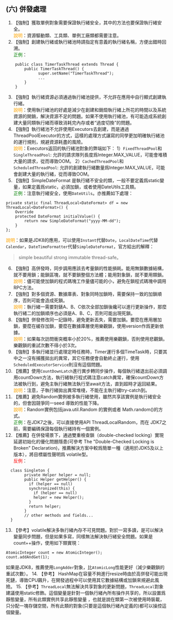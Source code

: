 ## (六) 併發處理 
1. 【強制】獲取單例對象需要保證執行緒安全，其中的方法也要保證執行緒安全。 
<br><span style="color:orange">說明</span>：資源驅動類、工具類、單例工廠類都需要注意。 
2. 【強制】創建執行緒或執行緒池時請指定有意義的執行緒名稱，方便出錯時回溯。 
<br><span style="color:green">正例</span>：
```
    public class TimerTaskThread extends Thread {      
        public TimerTaskThread() {      
              super.setName("TimerTaskThread");   
              ... 
        }
    }
```  
3. 【強制】執行緒資源必須通過執行緒池提供，不允許在應用中自行顯式創建執行緒。 
<br><span style="color:orange">說明</span>：使用執行緒池的好處是減少在創建和銷燬執行緒上所花的時間以及系統資源的開銷，解決資源不足的問題。如果不使用執行緒池，有可能造成系統創建大量同類執行緒而導致消耗完內存或者“過度切換”的問題。 
4. 【強制】執行緒池不允許使用Executors去創建，而是通過ThreadPoolExecutor的方式，這樣的處理方式讓寫的同學更加明確執行緒池的運行規則，規避資源耗盡的風險。 
<br><span style="color:orange">說明</span>：Executors返回的執行緒池對象的弊端如下：
1）`FixedThreadPool`和`SingleThreadPool`:   允許的請求隊列長度爲Integer.MAX_VALUE，可能會堆積大量的請求，從而導致OOM。
2）`CachedThreadPool`和`ScheduledThreadPool`:   允許的創建執行緒數量爲Integer.MAX_VALUE，可能會創建大量的執行緒，從而導致OOM。
5. 【強制】SimpleDateFormat 是執行緒不安全的類，一般不要定義爲static變量，如果定義爲static，必須加鎖，或者使用DateUtils工具類。 
<br><span style="color:green">正例</span>：注意執行緒安全，使用`DateUtils`。亦推薦如下處理： 
```
private static final ThreadLocal<DateFormat> df = new ThreadLocal<DateFormat>() {        
    Override        
    protected DateFormat initialValue() {         
        return new SimpleDateFormat("yyyy-MM-dd");        
    }    
};
```   
<span style="color:orange">說明</span>：如果是JDK8的應用，可以使用`Instant`代替`Date`，`LocalDateTime`代替`Calendar`，`DateTimeFormatter`代替`SimpleDateFormat`，官方給出的解釋：
>simple beautiful strong immutable thread-safe。
6. 【強制】高併發時，同步調用應該去考量鎖的性能損耗。能用無鎖數據結構，就不要用鎖；能鎖區塊，就不要鎖整個方法體；能用對象鎖，就不要用類鎖。 <br><span style="color:orange">說明</span>：儘可能使加鎖的程式碼塊工作量儘可能的小，避免在鎖程式碼塊中調用RPC方法。 
7. 【強制】對多個資源、數據庫表、對象同時加鎖時，需要保持一致的加鎖順序，否則可能會造成死鎖。 <br><span style="color:orange">說明</span>：執行緒一需要對錶A、B、C依次全部加鎖後纔可以進行更新操作，那麼執行緒二的加鎖順序也必須是A、B、C，否則可能出現死鎖。 
8. 【強制】併發修改同一記錄時，避免更新丟失，需要加鎖。要麼在應用層加鎖，要麼在緩存加鎖，要麼在數據庫層使用樂觀鎖，使用version作爲更新依據。 <br><span style="color:orange">說明</span>：如果每次訪問衝突概率小於20%，推薦使用樂觀鎖，否則使用悲觀鎖。樂觀鎖的重試次數不得小於3次。 
9. 【強制】多執行緒並行處理定時任務時，Timer運行多個TimeTask時，只要其中之一沒有捕獲拋出的異常，其它任務便會自動終止運行，使用`ScheduledExecutorService`則沒有這個問題。 
10. 【推薦】使用`CountDownLatch`進行異步轉同步操作，每個執行緒退出前必須調用countDown方法，執行緒執行程式碼注意catch異常，確保countDown方法被執行到，避免主執行緒無法執行至await方法，直到超時才返回結果。 <br><span style="color:orange">說明</span>：注意，子執行緒拋出異常堆棧，不能在主執行緒try-catch到。 
11. 【推薦】避免Random實例被多執行緒使用，雖然共享該實例是執行緒安全的，但會因競爭同一seed 導致的性能下降。 
<br><span style="color:orange">說明</span>：Random實例包括java.util.Random 的實例或者 Math.random()的方式。 
<br><span style="color:green">正例</span>：在JDK7之後，可以直接使用API ThreadLocalRandom，而在 JDK7之前，需要編碼保證每個執行緒持有一個實例。 
12. 【推薦】在併發場景下，通過雙重檢查鎖（double-checked locking）實現延遲初始化的優化問題隱患(可參考 The "Double-Checked Locking is Broken" Declaration)，推薦解決方案中較爲簡單一種（適用於JDK5及以上版本），將目標屬性聲明爲 volatile型。 
<br><span style="color:red">反例</span>：
```
  class Singleton {   
        private Helper helper = null;  
        public Helper getHelper() {  
          if (helper == null) 
          synchronized(this) {      
            if (helper == null)        
            helper = new Helper();    
          }      
          return helper;  
        }  
        // other methods and fields...  
  }
```
13. 【參考】volatile解決多執行緒內存不可見問題。對於一寫多讀，是可以解決變量同步問題，但是如果多寫，同樣無法解決執行緒安全問題。如果是count++操作，使用如下類實現：
```
AtomicInteger count = new AtomicInteger(); 
count.addAndGet(1); 
```
如果是JDK8，推薦使用`LongAdder`對象，比`AtomicLong`性能更好（減少樂觀鎖的重試次數）。
14. 【參考】 HashMap在容量不夠進行resize時由於高併發可能出現死鏈，導致CPU飆升，在開發過程中可以使用其它數據結構或加鎖來規避此風險。 
15. 【參考】`ThreadLocal`無法解決共享對象的更新問題，`ThreadLocal`對象建議使用static修飾。這個變量是針對一個執行緒內所有操作共享的，所以設置爲靜態變量，所有此類實例共享此靜態變量 ，也就是說在類第一次被使用時裝載，只分配一塊存儲空間，所有此類的對象(只要是這個執行緒內定義的)都可以操控這個變量。 
